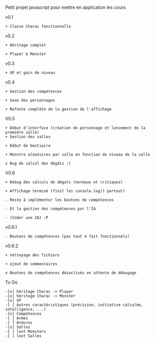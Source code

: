 Petit projet javascript pour mettre en application les cours

v0.1  

    + Classe Charac fonctionnelle  

v0.2  

    + Héritage complet  

    + Player & Monster  

v0.3  

    + XP et gain de niveau  
    
v0.4  

    + Gestion des compétences  

    + Sexe des personnages  

    + Refonte complète de la gestion de l'affichage  

V0.5  

    + Début d'interface (création de personnage et lancement de la première salle)  
    + Gestion des salles  

    + Début de bestiaire  

    + Monstre aléatoires par salle en fonction du niveau de la salle 

    x Bug de calcul des dégâts :(  

V0.6  

    + Debug des calculs de dégats (normaux et critiques)  

    + Affichage terminé (finit les console.log() partout)  

    - Reste à implémenter les boutons de compétences  

    - Et la gestion des compétences par l'IA  

    - (Coder une IA) :P  

v0.6.1  

    - Boutons de compétences (pas tout à fait fonctionnels)  

v0.6.2  

    + nettoyage des fichiers  

    + ajout de commentaires  

    x Boutons de compétences désactivés en attente de débugage  

To Do

    -[x] héritage Charac -> Player  
    -[x] héritage Charac -> Monster  
    -[x] XP  
    -[ ] Autres caractéristiques (précision, initiative calculée, intelligence, ...)  
    -[x] Compétences  
    -[ ] Armes  
    -[ ] Armures  
    -[x] Salles  
    -[ ] loot Monsters  
    -[ ] loot Salles  
